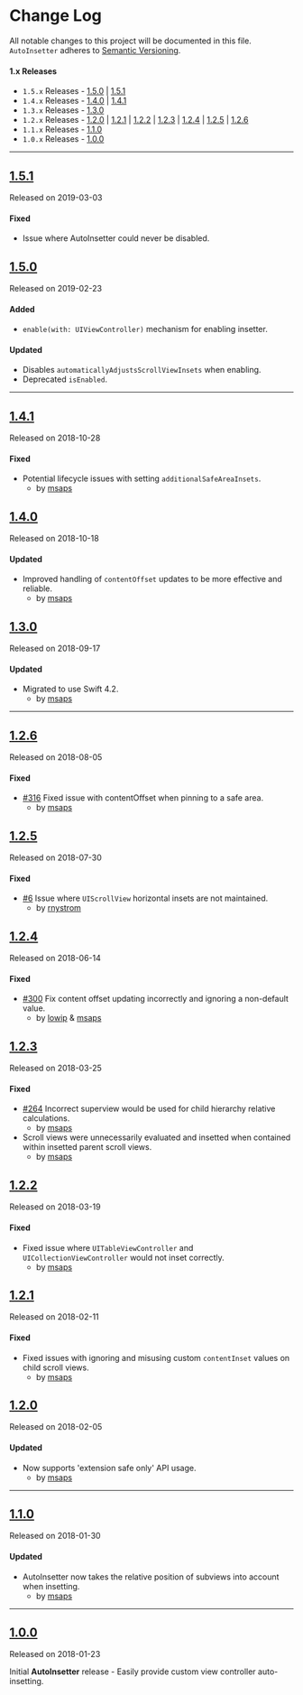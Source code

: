 # Change Log
All notable changes to this project will be documented in this file.
`AutoInsetter` adheres to [Semantic Versioning](http://semver.org/).

#### 1.x Releases
- `1.5.x` Releases - [1.5.0](#150) | [1.5.1](#151)
- `1.4.x` Releases - [1.4.0](#140) | [1.4.1](#141)
- `1.3.x` Releases - [1.3.0](#130)
- `1.2.x` Releases - [1.2.0](#120) | [1.2.1](#121) | [1.2.2](#122) | [1.2.3](#123) | [1.2.4](#124) | [1.2.5](#125) | [1.2.6](#126)
- `1.1.x` Releases - [1.1.0](#110)
- `1.0.x` Releases - [1.0.0](#100)

---
## [1.5.1](https://github.com/uias/AutoInsetter/releases/tag/1.5.1)
Released on 2019-03-03

#### Fixed
- Issue where AutoInsetter could never be disabled.

## [1.5.0](https://github.com/uias/AutoInsetter/releases/tag/1.5.0)
Released on 2019-02-23

#### Added
- `enable(with: UIViewController)` mechanism for enabling insetter.

#### Updated
- Disables `automaticallyAdjustsScrollViewInsets` when enabling.
- Deprecated `isEnabled`.

---

## [1.4.1](https://github.com/uias/AutoInsetter/releases/tag/1.4.1)
Released on 2018-10-28

#### Fixed
- Potential lifecycle issues with setting `additionalSafeAreaInsets`.
    - by [msaps](https://github.com/msaps)
    
## [1.4.0](https://github.com/uias/AutoInsetter/releases/tag/1.4.0)
Released on 2018-10-18

#### Updated
- Improved handling of `contentOffset` updates to be more effective and reliable.
    - by [msaps](https://github.com/msaps)

## [1.3.0](https://github.com/uias/AutoInsetter/releases/tag/1.3.0)
Released on 2018-09-17

#### Updated
- Migrated to use Swift 4.2.
    - by [msaps](https://github.com/msaps)

---

## [1.2.6](https://github.com/uias/AutoInsetter/releases/tag/1.2.6)
Released on 2018-08-05

#### Fixed
- [#316](https://github.com/uias/Tabman/issues/316) Fixed issue with contentOffset when pinning to a safe area.
    - by [msaps](https://github.com/msaps)

## [1.2.5](https://github.com/uias/AutoInsetter/releases/tag/1.2.5)
Released on 2018-07-30

#### Fixed
- [#6](https://github.com/uias/AutoInsetter/pull/6) Issue where `UIScrollView` horizontal insets are not maintained.
    - by [rnystrom](https://github.com/rnystrom)

## [1.2.4](https://github.com/uias/AutoInsetter/releases/tag/1.2.4)
Released on 2018-06-14

#### Fixed
- [#300](https://github.com/uias/Tabman/issues/300) Fix content offset updating incorrectly and ignoring a non-default value.
    - by [lowip](https://github.com/lowip) & [msaps](https://github.com/msaps)

## [1.2.3](https://github.com/uias/AutoInsetter/releases/tag/1.2.3)
Released on 2018-03-25

#### Fixed

- [#264](https://github.com/uias/Tabman/issues/264) Incorrect superview would be used for child hierarchy relative calculations.
    - by [msaps](https://github.com/msaps)
- Scroll views were unnecessarily evaluated and insetted when contained within insetted parent scroll views.
    - by [msaps](https://github.com/msaps)

## [1.2.2](https://github.com/uias/AutoInsetter/releases/tag/1.2.2)
Released on 2018-03-19

#### Fixed

- Fixed issue where `UITableViewController` and `UICollectionViewController` would not inset correctly.
    - by [msaps](https://github.com/msaps)

## [1.2.1](https://github.com/uias/AutoInsetter/releases/tag/1.2.1)
Released on 2018-02-11

#### Fixed

- Fixed issues with ignoring and misusing custom `contentInset` values on child scroll views.
    - by [msaps](https://github.com/msaps)

## [1.2.0](https://github.com/uias/AutoInsetter/releases/tag/1.2.0)
Released on 2018-02-05

#### Updated
- Now supports 'extension safe only' API usage.
    - by [msaps](https://github.com/msaps)

---

## [1.1.0](https://github.com/uias/AutoInsetter/releases/tag/1.1.0)
Released on 2018-01-30

#### Updated
- AutoInsetter now takes the relative position of subviews into account when insetting.
    - by [msaps](https://github.com/msaps)

---

## [1.0.0](https://github.com/uias/AutoInsetter/releases/tag/1.0.0)
Released on 2018-01-23

Initial **AutoInsetter** release - Easily provide custom view controller auto-insetting.
